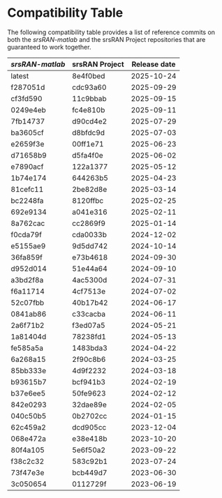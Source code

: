 # Compatibility Table

The following compatibility table provides a list of reference commits on both the *srsRAN-matlab* and the srsRAN Project repositories that are guaranteed to work together.

| *srsRAN-matlab* | srsRAN Project | Release date |
|      ------     |     ------     |    ------    |
|     latest      |     8e4f0bed   |  2025-10-24  |
|     f287051d    |     cdc93a60   |  2025-09-29  |
|     cf3fd590    |     11c9bbab   |  2025-09-15  |
|     0249e4eb    |     fc4e810b   |  2025-09-11  |
|     7fb14737    |     d90cd4e2   |  2025-07-29  |
|     ba3605cf    |     d8bfdc9d   |  2025-07-03  |
|     e2659f3e    |     00ff1e71   |  2025-06-23  |
|     d71658b9    |     d5fa4f0e   |  2025-06-02  |
|     e7890acf    |     122a1377   |  2025-05-12  |
|     1b74e174    |     644263b5   |  2025-04-23  |
|     81cefc11    |     2be82d8e   |  2025-03-14  |
|     bc2248fa    |     8120ffbc   |  2025-02-25  |
|     692e9134    |     a041e316   |  2025-02-11  |
|     8a762cac    |     cc2869f9   |  2025-01-14  |
|     f0cda79f    |     cda0033b   |  2024-12-02  |
|     e5155ae9    |     9d5dd742   |  2024-10-14  |
|     36fa859f    |     e73b4618   |  2024-09-30  |
|     d952d014    |     51e44a64   |  2024-09-10  |
|     a3bd2f8a    |     4ac5300d   |  2024-07-31  |
|     f6a11714    |     4cf7513e   |  2024-07-02  |
|     52c07fbb    |     40b17b42   |  2024-06-17  |
|     0841ab86    |     c33cacba   |  2024-06-11  |
|     2a6f71b2    |     f3ed07a5   |  2024-05-21  |
|     1a81404d    |     78238fd1   |  2024-05-13  |
|     fe585a5a    |     1483bda3   |  2024-04-22  |
|     6a268a15    |     2f90c8b6   |  2024-03-25  |
|     85bb333e    |     4d9f2232   |  2024-03-18  |
|     b93615b7    |     bcf941b3   |  2024-02-19  |
|     b37e6ee5    |     50fe9623   |  2024-02-12  |
|     842e0293    |     32dae89e   |  2024-02-05  |
|     040c50b5    |     0b2702cc   |  2024-01-15  |
|     62c459a2    |     dcd905cc   |  2023-12-04  |
|     068e472a    |     e38e418b   |  2023-10-20  |
|     80f4a105    |     5e6f50a2   |  2023-09-22  |
|     f38c2c32    |     583c92b1   |  2023-07-24  |
|     73f47e3e    |     bcb449d7   |  2023-06-30  |
|     3c050654    |     0112729f   |  2023-06-19  |

